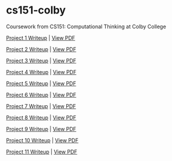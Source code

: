 # cs151-colby
Coursework from CS151: Computational Thinking at Colby College

[Project 1 Writeup](https://wiki.colby.edu/display/~ajkarale/Project1)
| [View PDF](https://github.com/akaralekas/cs151-colby/blob/master/Project1/writeup_project1.pdf)

[Project 2 Writeup](https://wiki.colby.edu/display/~ajkarale/Project2)
| [View PDF](https://github.com/akaralekas/cs151-colby/blob/master/Project2/writeup_project2.pdf)

[Project 3 Writeup](https://wiki.colby.edu/display/~ajkarale/Project3)
| [View PDF](https://github.com/akaralekas/cs151-colby/blob/master/Project3/writeup_project3.pdf)

[Project 4 Writeup](https://wiki.colby.edu/display/~ajkarale/Project4)
| [View PDF](https://github.com/akaralekas/cs151-colby/blob/master/Project4/writeup_project4.pdf)

[Project 5 Writeup](https://wiki.colby.edu/display/~ajkarale/Project5)
| [View PDF](https://github.com/akaralekas/cs151-colby/blob/master/Project5/writeup_project5.pdf)

[Project 6 Writeup](https://wiki.colby.edu/display/~ajkarale/Project6)
| [View PDF](https://github.com/akaralekas/cs151-colby/blob/master/Project6/writeup_project6.pdf)

[Project 7 Writeup](https://wiki.colby.edu/display/~ajkarale/Project7)
| [View PDF](https://github.com/akaralekas/cs151-colby/blob/master/Project7/writeup_project7.pdf)

[Project 8 Writeup](https://wiki.colby.edu/display/~ajkarale/Project8)
| [View PDF](https://github.com/akaralekas/cs151-colby/blob/master/Project8/writeup_project8.pdf)

[Project 9 Writeup](https://wiki.colby.edu/display/~ajkarale/Project9)
| [View PDF](https://github.com/akaralekas/cs151-colby/blob/master/Project9/writeup_project9.pdf)

[Project 10 Writeup](https://wiki.colby.edu/display/~ajkarale/Project10)
| [View PDF](https://github.com/akaralekas/cs151-colby/blob/master/Project10/writeup_project10.pdf)

[Project 11 Writeup](https://wiki.colby.edu/display/~ajkarale/Project11)
| [View PDF](https://github.com/akaralekas/cs151-colby/blob/master/Project11/writeup_project11.pdf)
